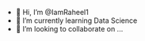 - 👋 Hi, I’m @IamRaheel1 
- 🌱 I’m currently learning Data Science 
- 💞️ I’m looking to collaborate on ...


<!---
IamRaheel1/IamRaheel1 is a ✨ special ✨ repository because its `README.md` (this file) appears on your GitHub profile.
You can click the Preview link to take a look at your changes.
--->
